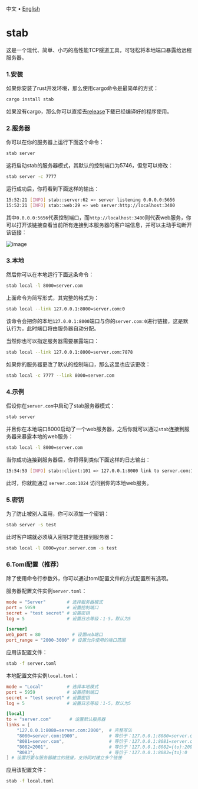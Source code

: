 <p align="left">
    <span>中文</span>
    <span> • </span>
    <a href="readme_en.md">English</a>
</p>


# stab

这是一个现代、简单、小巧的高性能TCP隧道工具，可轻松将本地端口暴露给远程服务器。

### 1.安装

如果你安装了rust开发环境，那么使用cargo命令是最简单的方式：

```bash
cargo install stab
```

如果没有cargo，那么你可以直接去[release](https://github.com/ys928/stab/releases)下载已经编译好的程序使用。

### 2.服务器

你可以在你的服务器上运行下面这个命令：

```bash
stab server
```

这将启动stab的服务器模式，其默认的控制端口为5746，但您可以修改：

```bash
stab server -c 7777
```

运行成功后，你将看到下面这样的输出：

```bash
15:52:21 [INFO] stab::server:62 => server listening 0.0.0.0:5656
15:52:21 [INFO] stab::web:29 => web server:http://localhost:3400
```

其中`0.0.0.0:5656`代表控制端口，而`http://localhost:3400`则代表web服务，你可以打开该链接查看当前所有连接到本服务器的客户端信息，并可以主动手动断开该链接：

![image](https://github.com/ys928/stab/assets/80371119/8ee0615f-5e44-46bf-868b-f3f8bf99fbe5)

### 3.本地

然后你可以在本地运行下面这条命令：

```bash
stab local -l 8000=server.com
```

上面命令为简写形式，其完整的格式为：

```bash
stab local --link 127.0.0.1:8000=server.com:0
```

该命令会把你的本地`127.0.0.1:8000`端口与你的`server.com:0`进行链接，这是默认行为，此时端口将由服务器自动分配。

当然你也可以指定服务器需要暴露端口：

```bash
stab local --link 127.0.0.1:8000=server.com:7878
```

如果你的服务器更改了默认的控制端口，那么这里也应该更改：

```bash
stab local -c 7777 --link 8000=server.com
```

### 4.示例

假设你在`server.com`中启动了stab服务器模式：

```bash
stab server
```

并且你在本地端口8000启动了一个web服务器，之后你就可以通过`stab`连接到服务器来暴露本地的web服务：

```bash
stab local -l 8000=server.com
```

当你成功连接到服务器后，你将得到类似下面这样的日志输出：

```bash
15:54:59 [INFO] stab::client:101 => 127.0.0.1:8000 link to server.com:1024
```

此时，你就能通过 `server.com:1024` 访问到你的本地web服务。

### 5.密钥

为了防止被别人滥用，你可以添加一个密钥：

```bash
stab server -s test
```

此时客户端就必须填入密钥才能连接到服务器：

```bash
stab local -l 8000=your.server.com -s test
```

### 6.Toml配置（推荐）

除了使用命令行参数外，你可以通过toml配置文件的方式配置所有选项。

服务器配置文件实例`server.toml`：

```toml
mode = "Server"        # 选择服务器模式
port = 5959            # 设置控制端口
secret = "test secret" # 设置密钥
log = 5                # 设置日志等级：1-5，默认为5

[server]
web_port = 80            # 设置web端口
port_range = "2000-3000" # 设置允许使用的端口范围
```

应用该配置文件：

```bash
stab -f server.toml
```

本地配置文件实例`local.toml`：

```toml
mode = "Local"         # 选择本地模式
port = 5959            # 设置控制端口
secret = "test secret" # 设置密钥
log = 5                # 设置日志等级：1-5，默认为5

[local]
to = "server.com"       # 设置默认服务器
links = [
    "127.0.0.1:8080=server.com:2000",  # 完整写法
    "8080=server.com:1900",            # 等价于：127.0.0.1:8080=server.com:1900
    "8081=server.com",                 # 等价于：127.0.0.1:8081=server.com:0
    "8082=2001",                       # 等价于：127.0.0.1:8082={to}:2001
    "8083",                            # 等价于：127.0.0.1:8083={to}:0
] # 设置将要与服务器建立的链接，支持同时建立多个链接
```

应用该配置文件：

```bash
stab -f local.toml
```
